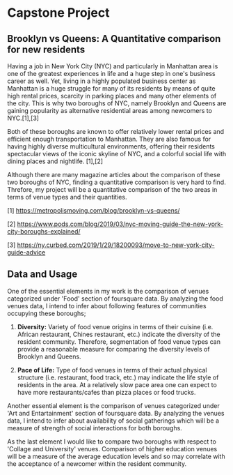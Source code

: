 # Capstone Project

## **Brooklyn vs Queens: A Quantitative comparison for new residents**

Having a job in New York City (NYC) and particularly in Manhattan area is
one of the greatest experiences in life and a huge step in one's 
business career as well. Yet, living in a highly populated business center 
as Manhattan is a huge struggle for many of its residents by means of quite 
high rental prices, scarcity in parking places and many other elements of the 
city. This is why two boroughs of NYC, namely Brooklyn and Queens are gaining
popularity as alternative residential areas among newcomers to NYC.[1],[3]

Both of these boroughs are known to offer relatively lower rental prices and 
efficient enough transportation to Manhattan. They are also famous for having
highly diverse multicultural environments, offering their residents spectacular 
views of the iconic skyline of NYC, and a colorful social life with dining places
and nightlife. [1],[2]

Although there are many magazine articles about the comparison of these two boroughs
of NYC, finding a quantitative comparison is very hard to find. Threfore, my project
will be a quantitative comparison of the two areas in terms of venue types and 
their quantities.


[1] https://metropolismoving.com/blog/brooklyn-vs-queens/

[2] https://www.pods.com/blog/2019/03/nyc-moving-guide-the-new-york-city-boroughs-explained/

[3] https://ny.curbed.com/2019/1/29/18200093/move-to-new-york-city-guide-advice


## **Data and Usage**

One of the essential elements in my work is the comparison of venues categorized under 
'Food' section of foursquare data. By analyzing the food venues data, I intend to infer
about following features of communities occupying these boroughs;

1. **Diversity:** Variety of food venue origins in terms of their cuisine (i.e. African
restaurant, Chines restaurant, etc.) indicate the diversity of the resident community.
Therefore, segmentation of food venue types can provide a reasonable measure for
comparing the diversity levels of Brooklyn and Queens.

2. **Pace of Life:** Type of food venues in terms of their actual physical structure (i.e. 
restaurant, food track, etc.) may indicate the life style of residents in the area. 
At a relatively slow pace area one can expect to have more restaurants/cafes than 
pizza places or food trucks. 

Another essential element is the comparison of venues categorized under 
'Art and Entartainment' section of foursquare data. By analyzing the venues data, I 
intend to infer about availability of social gatherings which will be a measure
of strength of social interactions for both boroughs.

As the last element I would like to compare two boroughs with respect to 'Collage and 
University' venues. Comparison of higher education venues will be a measure of the
average education levels and so may correlate with the acceptance of a newcomer within
the resident community.
